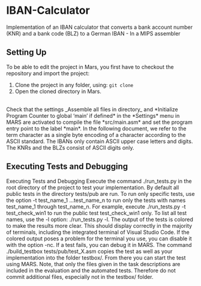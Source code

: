 # IBAN-Calculator
Implementation of an IBAN calculator that converts a bank account number (KNR) and a bank code (BLZ) to a German IBAN - In a MIPS assembler

## Setting Up
To be able to edit the project in Mars, you first have to checkout the repository and import the project: <br>
1. Clone the project in any folder, using: `git clone` <br>
2. Open the cloned directory in Mars.<br>
<br>
Check that the settings _Assemble all files in directory_ and *Initialize Program Counter to global ‘main’ if defined* in the *Settings* menu in MARS are activated to compile the file *src/main.asm* and set the program entry point to the label *main*. In the following document, we refer to the term character as a single byte encoding of a character according to the ASCII standard. The IBANs only contain ASCII upper case letters and digits. The KNRs and the BLZs consist of ASCII digits only. <br>

## Executing Tests and Debugging

Executing Tests and Debugging Execute the command ./run_tests.py in the root directory of the project to test your implementation. By default all public tests in the directory tests/pub are run. To run only specific tests, use the option -t test_name_1 ...test_name_n to run only the tests with names test_name_1 through test_name_n. For example, execute ./run_tests.py -t test_check_win1 to run the public test test_check_win1 only. To list all test names, use the -l option: ./run_tests.py -l. The output of the tests is colored to make the results more clear. This should display correctly in the majority of terminals, including the integrated terminal of Visual Studio Code. If the colored output poses a problem for the terminal you use, you can disable it with the option -nc. If a test fails, you can debug it in MARS. The command ./build_testbox tests/pub/test_X.asm copies the test as well as your implementation into the folder testbox/. From there you can start the test using MARS. Note, that only the files given in the task descriptions are included in the evaluation and the automated tests. Therefore
do not commit additional files, especially not in the testbox/ folder.
